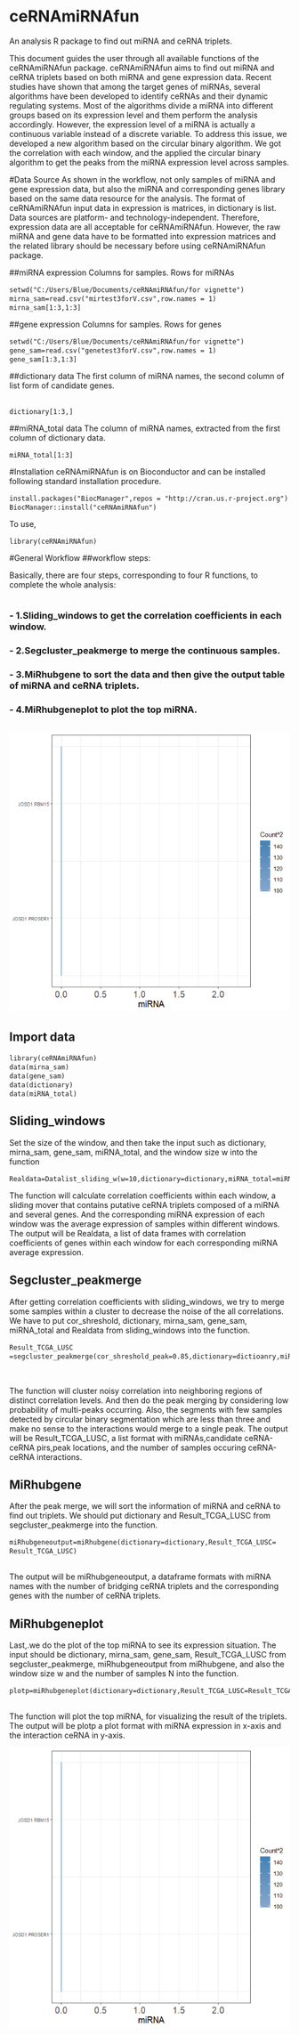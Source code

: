 # ceRNAmiRNAfun


An analysis R package to find out miRNA and ceRNA triplets.

This document guides the user through all available functions of the ceRNAmiRNAfun package. ceRNAmiRNAfun aims to find out miRNA and ceRNA triplets based on both miRNA and gene expression data.
Recent studies have shown that among the target genes of miRNAs, several algorithms have been developed to identify ceRNAs and their dynamic regulating systems. Most of the algorithms divide a miRNA into different groups based on its expression level and them perform the analysis accordingly. However, the expression level of a miRNA is actually a continuous variable instead of a discrete variable. To address this issue, we developed a new algorithm based on the circular binary algorithm. We got the correlation with each window, and the applied the circular binary algorithm to get the peaks from the miRNA expression level across samples.

#Data Source
As shown in the workflow, not only samples of miRNA and gene expression data, but also the miRNA and corresponding genes library based on the same data resource for the analysis. The format of ceRNAmiRNAfun input data in expression is matrices, in dictionary is list. Data sources are platform- and technology-independent. Therefore, expression data are all acceptable for ceRNAmiRNAfun. However, the raw miRNA and gene data have to be formatted into expression matrices and the related library should be necessary before using ceRNAmiRNAfun package.

##miRNA expression
Columns for samples. Rows for miRNAs

```{r }
setwd("C:/Users/Blue/Documents/ceRNAmiRNAfun/for vignette")
mirna_sam=read.csv("mirtest3forV.csv",row.names = 1)
mirna_sam[1:3,1:3]
```

##gene expression
Columns for samples. Rows for genes


```{r}
setwd("C:/Users/Blue/Documents/ceRNAmiRNAfun/for vignette")
gene_sam=read.csv("genetest3forV.csv",row.names = 1)
gene_sam[1:3,1:3]
```

##dictionary data
The first column of miRNA names, the second column of list form of candidate genes. 


```{r}

dictionary[1:3,]
```
##miRNA_total data
The column of miRNA names, extracted from the first column of dictionary data. 

```{r}
miRNA_total[1:3]

```

#Installation
ceRNAmiRNAfun is on Bioconductor and can be installed following standard installation procedure.


  
```{r,echo=TRUE,results = "hide",message=FALSE,eval=FALSE }
install.packages("BiocManager",repos = "http://cran.us.r-project.org")
BiocManager::install("ceRNAmiRNAfun")
```
To use,

```{r,echo=TRUE,results = "hide",message=FALSE,eval=FALSE}
library(ceRNAmiRNAfun)
```

#General Workflow
##workflow steps:

Basically, there are four steps, corresponding to four R functions, to complete the whole analysis:
```{r}

```

###	- 1.Sliding_windows to get the correlation coefficients in each window.
###	- 2.Segcluster_peakmerge to merge the continuous samples.
###	- 3.MiRhubgene to sort the data and then give the output table of miRNA and ceRNA triplets.
###	- 4.MiRhubgeneplot to plot the top miRNA.

```{r}

```

![workflow_ceRNAmiRNAfun](https://github.com/JohnMengChun/ceRNAmiRNAfun/blob/master/vignettes/pics/plotp.png)



##	Import data


```{r,echo=TRUE,results = "hide",message=FALSE,eval=FALSE}
library(ceRNAmiRNAfun)
data(mirna_sam)
data(gene_sam)
data(dictionary)
data(miRNA_total)
```



##	Sliding_windows
Set the size of the window, and then take the input such as dictionary, mirna_sam, gene_sam, miRNA_total, and the window size w into the function


```{r,echo=TRUE,results = "hide",message=FALSE,eval=FALSE}
Realdata=Datalist_sliding_w(w=10,dictionary=dictionary,miRNA_total=miRNA_total,mirna_sam=mirna_sam,gene_sam=gene_sam)

```
The function will calculate correlation coefficients within each window, a sliding mover that contains putative ceRNA triplets composed of a miRNA and several genes. And the corresponding miRNA expression of each window was the average expression of samples within different windows. The output will be Realdata, a list of data frames with correlation coefficients of genes within each window for each corresponding miRNA average expression.

##	Segcluster_peakmerge
After getting correlation coefficients with sliding_windows, we try to merge some samples within a cluster to decrease the noise of the all correlations. We have to put cor_shreshold, dictionary, mirna_sam, gene_sam, miRNA_total and Realdata from sliding_windows into the function.

```{r,echo=TRUE,results = "hide",message=FALSE,eval=FALSE}
Result_TCGA_LUSC =segcluster_peakmerge(cor_shreshold_peak=0.85,dictionary=dictioanry,miRNA_total=miRNA_total,mirna_sam=mirna_sam,gene_sam=gene_sam,Realdata=Realdata)



```
The function will cluster noisy correlation into neighboring regions of distinct correlation levels. And then do the peak merging by considering low probability of multi-peaks occurring. Also, the segments with few samples detected by circular binary segmentation which are less than three and make no sense to the interactions would merge to a single peak. The output will be Result_TCGA_LUSC, a list format with miRNAs,candidate ceRNA-ceRNA pirs,peak locations, and the number of samples occuring ceRNA-ceRNA interactions.  

##	MiRhubgene
After the peak merge, we will sort the information of miRNA and ceRNA to find out triplets. We should put dictionary and Result_TCGA_LUSC from segcluster_peakmerge into the function.


```{r,echo=TRUE,results = "hide",message=FALSE,eval=FALSE}
miRhubgeneoutput=miRhubgene(dictionary=dictionary,Result_TCGA_LUSC= Result_TCGA_LUSC)


```
The output will be miRhubgeneoutput, a dataframe formats with miRNA names with the number of bridging ceRNA triplets and the corresponding genes with the number of ceRNA triplets.  

##	MiRhubgeneplot
Last,.we do the plot of the top miRNA to see its expression situation. The input should be dictionary, mirna_sam, gene_sam, Result_TCGA_LUSC from segcluster_peakmerge, miRhubgeneoutput from miRhubgene, and also the window size w and the number of samples N into the function.


```{r,echo=TRUE,results = "hide",message=FALSE,eval=FALSE}
plotp=miRhubgeneplot(dictionary=dictionary,Result_TCGA_LUSC=Result_TCGA_LUSC,mirna_sam=mirna_sam,miRhubgeneoutput=miRhubgeneoutput,w=10,N=475)
  
```
The function will plot the top miRNA, for visualizing the result of the triplets. The output will be plotp a plot format with miRNA expression in x-axis and the interaction ceRNA in y-axis.


![plotp](https://github.com/JohnMengChun/ceRNAmiRNAfun/blob/master/vignettes/pics/plotp.png)
